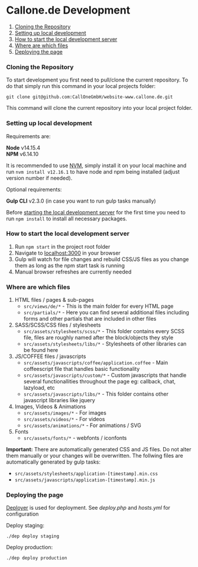 # Callone.de Development

1. [Cloning the Repository](#cloning-the-repository)
2. [Setting up local development](#setting-up-local-development)
3. [How to start the local development server](#how-to-start-the-local-development-server)
4. [Where are which files](#where-are-which-files)
5. [Deploying the page](#deploying-the-page)

### Cloning the Repository

To start development you first need to pull/clone the current repository. To do that simply run this command in your local projects folder:

```
git clone git@github.com:CallOneGmbH/website-www.callone.de.git
```

This command will clone the current repository into your local project folder.

### Setting up local development

Requirements are:

**Node** v14.15.4  
**NPM** v6.14.10

It is recommended to use [NVM](https://github.com/nvm-sh/nvm), simply install it on your local machine and run `nvm install v12.16.1` to have node and npm being installed (adjust version number if needed).

Optional requirements:

**Gulp CLI** v2.3.0 (in case you want to run gulp tasks manually)

Before [starting the local development server](#how-to-start-the-local-development-server) for the first time you need to run `npm install` to install all necessary packages.

### How to start the local development server

1. Run `npm start` in the project root folder
2. Navigate to [localhost:3000](localhost:3000) in your browser
3. Gulp will watch for file changes and rebuild CSS/JS files as you change them as long as the npm start task is running
4. Manual browser refreshes are currently needed

### Where are which files

1. HTML files / pages & sub-pages
    - `src/views/de/*` - This is the main folder for every HTML page
    - `src/partials/*` - Here you can find several additional files including forms and other partials that are included in other files
2. SASS/SCSS/CSS files / stylesheets
    - `src/assets/stylesheets/scss/*` - This folder contains every SCSS file, files are roughly named after the block/objects they style
    - `src/assets/stylesheets/libs/*` - Stylesheets of other libraries can be found here
3. JS/COFFEE files / javascripts
    - `src/assets/javascripts/coffee/application.coffee` - Main coffeescript file that handles basic functionality
    - `src/assets/javascripts/custom/*` - Custom javascripts that handle several functionallities throughout the page eg: callback, chat, lazyload, etc
    - `src/assets/javascripts/libs/*` - This folder contains other javascript libraries like jquery
4. Images, Videos & Animations
    - `src/assets/images/*` - For images
    - `src/assets/videos/*` - For videos
    - `src/assets/animations/*` - For animations / SVG
5. Fonts
    - `src/assets/fonts/*` - webfonts / iconfonts

**Important:** There are automatically generated CSS and JS files. Do not alter them manually or your changes will be overwritten. The follwing files are automatically generated by gulp tasks:

- `src/assets/stylesheets/application-[timestamp].min.css`
- `src/assets/javascripts/application-[timestamp].min.js`

### Deploying the page

[Deployer](https://deployer.org/) is used for deployment. See _deploy.php_ and _hosts.yml_ for configuration

Deploy staging:

```
./dep deploy staging
```

Deploy production:

```
./dep deploy production
```
